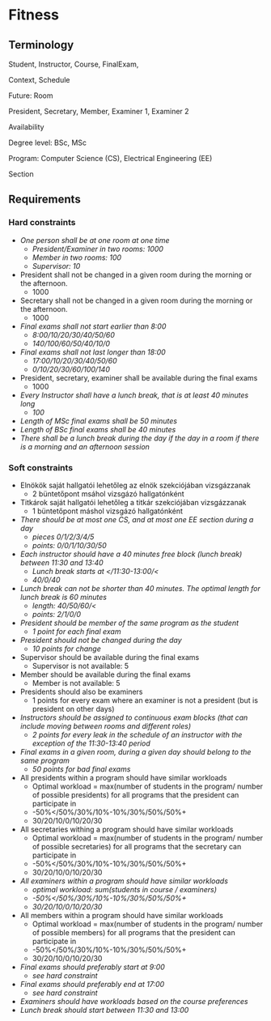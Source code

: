 
# Fitness

## Terminology

Student,
Instructor,
Course,
FinalExam,

Context,
Schedule

Future: Room

President,
Secretary,
Member,
Examiner 1,
Examiner 2

Availability

Degree level: BSc, MSc

Program: Computer Science (CS), Electrical Engineering (EE)

Section


## Requirements

### Hard constraints
- *One person shall be at one room at one time*
  - *President/Examiner in two rooms: 1000*
  - *Member in two rooms: 100*
  - *Supervisor: 10*
- President shall not be changed in a given room during the morning or the afternoon.
	- 1000
- Secretary shall not be changed in a given room during the morning or the afternoon.
	- 1000
- *Final exams shall not start earlier than 8:00*
  - *8:00/10/20/30/40/50/60*
  - *140/100/60/50/40/10/0*
- *Final exams shall not last longer than 18:00*
  - *17:00/10/20/30/40/50/60*
  - *0/10/20/30/60/100/140*
- President, secretary, examiner shall be available during the final exams
	- 1000
- *Every Instructor shall have a lunch break, that is at least 40 minutes long*
  - *100*
- *Length of MSc final exams shall be 50 minutes*
- *Length of BSc final exams shall be 40 minutes*
- *There shall be a lunch break during the day if the day in a room if there is a morning and an afternoon session*

### Soft constraints
- Elnökök saját hallgatói lehetőleg az elnök szekciójában vizsgázzanak
  - 2 büntetőpont msáhol vizsgázó hallgatónként
- Titkárok saját hallgatói lehetőleg a titkár szekciójában vizsgázzanak
  - 1 büntetőpont máshol vizsgázó hallgatónként
- *There should be at most one CS, and at most one EE section during a day*
  - *pieces 0/1/2/3/4/5*
  - *points: 0/0/1/10/30/50*
- *Each instructor should have a 40 minutes free block (lunch break) between 11:30 and 13:40*
  - *Lunch break starts at  </11:30-13:00/<*
  - *40/0/40*
- *Lunch break can not be shorter than 40 minutes. The optimal length for lunch break is 60 minutes*
  - *length: 40/50/60/<*
  - *points: 2/1/0/0*
- *President should be member of the same program as the student*
  - *1 point for each final exam*
- *President should not be changed during the day*
  - *10 points for change*
- Supervisor should be available during the final exams
  - Supervisor is not available: 5
- Member should be available during the final exams
  - Member is not available: 5
- Presidents should also be examiners 
  - 1 points for every exam where an examiner is not a president (but is president on other days)
- *Instructors should be assigned to continuous exam blocks (that can include moving between rooms and different roles)*
  - *2 points for every leak in the schedule of an instructor with the exception of the 11:30-13:40 period*
- *Final exams in a given room, during a given day should belong to the same program*
  - *50 points for bad final exams*
- All presidents within a program should have similar workloads
  - Optimal workload = max(number of students in the program/ number of possible presidents) for all programs that the president can participate in
  - -50%</50%/30%/10%-10%/30%/50%/50%+
  - 30/20/10/0/10/20/30
- All secretaries withing a program should have similar workloads
  - Optimal workload = max(number of students in the program/ number of possible secretaries) for all programs that the secretary can participate in
  - -50%</50%/30%/10%-10%/30%/50%/50%+
  - 30/20/10/0/10/20/30
- *All examiners within a program should have similar workloads*
  - *optimal workload: sum(students in course  / examiners)*
  - *-50%</50%/30%/10%-10%/30%/50%/50%+*
  - *30/20/10/0/10/20/30*
- All members within a program should have similar workloads
  - Optimal workload = max(number of students in the program/ number of possible members) for all programs that the president can participate in
  - -50%</50%/30%/10%-10%/30%/50%/50%+
  - 30/20/10/0/10/20/30
- *Final exams should preferably start at 9:00*
  - *see hard constraint*
- *Final exams should preferably end at 17:00*
  - *see hard constraint*
- *Examiners should have workloads based on the course preferences*
- *Lunch break should start between 11:30 and 13:00*




